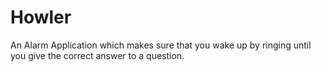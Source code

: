# Howler
An Alarm Application which makes sure that you wake up by ringing until you give the correct answer to a question.

